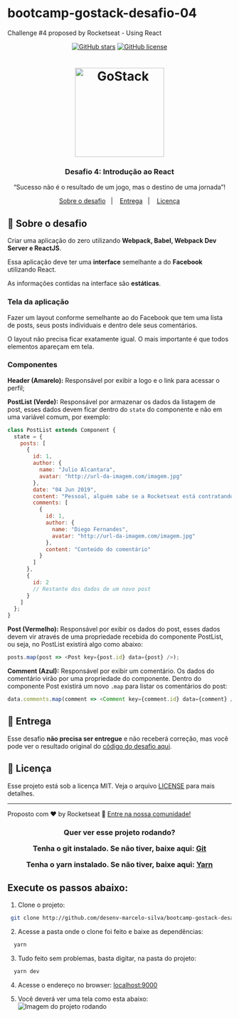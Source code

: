 # bootcamp-gostack-desafio-04
Challenge #4 proposed by Rocketseat - Using React

<p align="center">
  <a href="https://github.com/desenv-marcelo-silva/bootcamp-gostack-desafio-04/stargazers"><img alt="GitHub stars" src="https://img.shields.io/github/stars/desenv-marcelo-silva/bootcamp-gostack-desafio-04"></a>
  <a href="https://github.com/desenv-marcelo-silva/bootcamp-gostack-desafio-04/blob/master/LICENSE"><img alt="GitHub license" src="https://img.shields.io/github/license/desenv-marcelo-silva/bootcamp-gostack-desafio-04"></a>

</p>

<h1 align="center">
    <img alt="GoStack" src="https://rocketseat-cdn.s3-sa-east-1.amazonaws.com/bootcamp-header.png" width="200px" />
</h1>

<h3 align="center">
  Desafio 4: Introdução ao React
</h3>

<p align="center">“Sucesso não é o resultado de um jogo, mas o destino de uma jornada”!</blockquote>

<p align="center">
  <a href="#rocket-sobre-o-desafio">Sobre o desafio</a>&nbsp;&nbsp;&nbsp;|&nbsp;&nbsp;&nbsp;
  <a href="#-entrega">Entrega</a>&nbsp;&nbsp;&nbsp;|&nbsp;&nbsp;&nbsp;
  <a href="#memo-licença">Licença</a>
</p>

## :rocket: Sobre o desafio

Criar uma aplicação do zero utilizando **Webpack, Babel, Webpack Dev Server e ReactJS**.

Essa aplicação deve ter uma **interface** semelhante a do **Facebook** utilizando React.

As informações contidas na interface são **estáticas**.

### Tela da aplicação

Fazer um layout conforme semelhante ao do Facebook que tem uma lista de posts, seus posts individuais e dentro dele seus comentários.

O layout não precisa ficar exatamente igual. O mais importante é que todos elementos apareçam em tela.

### Componentes

**Header (Amarelo):** Responsável por exibir a logo e o link para acessar o perfil;

**PostList (Verde):** Responsável por armazenar os dados da listagem de post, esses dados devem ficar dentro do `state` do componente e não em uma variável comum, por exemplo:

```js
class PostList extends Component {
  state = {
    posts: [
      {
        id: 1,
        author: {
          name: "Julio Alcantara",
          avatar: "http://url-da-imagem.com/imagem.jpg"
        },
        date: "04 Jun 2019",
        content: "Pessoal, alguém sabe se a Rocketseat está contratando?",
        comments: [
          {
            id: 1,
            author: {
              name: "Diego Fernandes",
              avatar: "http://url-da-imagem.com/imagem.jpg"
            },
            content: "Conteúdo do comentário"
          }
        ]
      },
      {
        id: 2
        // Restante dos dados de um novo post
      }
    ]
  };
}
```

**Post (Vermelho):** Responsável por exibir os dados do post, esses dados devem vir através de uma propriedade recebida do componente PostList, ou seja, no PostList existirá algo como abaixo:

```js
posts.map(post => <Post key={post.id} data={post} />);
```

**Comment (Azul):** Responsável por exibir um comentário. Os dados do comentário virão por uma propriedade do componente. Dentro do componente Post existirá um novo `.map` para listar os comentários do post:

```js
data.comments.map(comment => <Comment key={comment.id} data={comment} />);
```

## 📅 Entrega

Esse desafio **não precisa ser entregue** e não receberá correção, mas você pode 
ver o resultado original do [código do desafio aqui](https://github.com/Rocketseat/bootcamp-gostack-desafio-04). 

## :memo: Licença

Esse projeto está sob a licença MIT. Veja o arquivo [LICENSE](LICENSE.md) para mais detalhes.

---

Proposto com ♥ by Rocketseat :wave: [Entre na nossa comunidade!](https://discordapp.com/invite/gCRAFhc)

<h3 align="center">
  Quer ver esse projeto rodando?
  
  Tenha o <strong>git</strong> instalado. 
  Se não tiver, baixe aqui: [Git](https://git-scm.com/)

  Tenha o <strong>yarn</strong> instalado. 
  Se não tiver, baixe aqui: [Yarn](https://classic.yarnpkg.com/pt-BR/docs/cli/install)
</h3>

## Execute os passos abaixo:

1. Clone o projeto:
  ```sh
   git clone http://github.com/desenv-marcelo-silva/bootcamp-gostack-desafio-04.git
  ```

2. Acesse a pasta onde o clone foi feito e baixe as dependências:
  ```sh
    yarn
  ```

3. Tudo feito sem problemas, basta digitar, na pasta do projeto:
  ```sh
    yarn dev
  ```

4. Acesse o endereço no browser:
   [localhost:9000](http://127.0.0.1:9000)

5. Você deverá ver uma tela como esta abaixo:
   ![Imagem do projeto rodando](2reademe/screen.png)